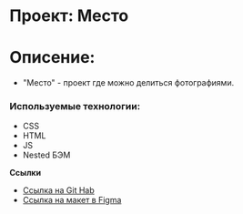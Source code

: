 # Проект: Место

# Описение:

* "Место" - проект где можно  делиться фотографиями.

### Используемые технологии:

* CSS
* HTML
* JS
* Nested БЭМ

**Ссылки**

* [Ссылка на Git Hab](http://127.0.0.1:5500/)
* [Ссылка на макет в Figma](https://www.figma.com/file/2cn9N9jSkmxD84oJik7xL7/JavaScript.-Sprint-4?node-id=0%3A1)